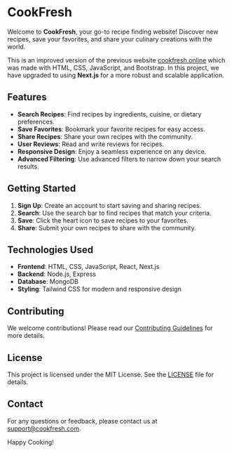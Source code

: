 # CookFresh

Welcome to **CookFresh**, your go-to recipe finding website! Discover new recipes, save your favorites, and share your culinary creations with the world.

This is an improved version of the previous website [cookfresh.online](http://cookfresh.online) which was made with HTML, CSS, JavaScript, and Bootstrap. In this project, we have upgraded to using **Next.js** for a more robust and scalable application.

## Features

- **Search Recipes**: Find recipes by ingredients, cuisine, or dietary preferences.
- **Save Favorites**: Bookmark your favorite recipes for easy access.
- **Share Recipes**: Share your own recipes with the community.
- **User Reviews**: Read and write reviews for recipes.
- **Responsive Design**: Enjoy a seamless experience on any device.
- **Advanced Filtering**: Use advanced filters to narrow down your search results.

## Getting Started

1. **Sign Up**: Create an account to start saving and sharing recipes.
2. **Search**: Use the search bar to find recipes that match your criteria.
3. **Save**: Click the heart icon to save recipes to your favorites.
4. **Share**: Submit your own recipes to share with the community.

## Technologies Used

- **Frontend**: HTML, CSS, JavaScript, React, Next.js
- **Backend**: Node.js, Express
- **Database**: MongoDB
- **Styling**: Tailwind CSS for modern and responsive design

## Contributing

We welcome contributions! Please read our [Contributing Guidelines](CONTRIBUTING.md) for more details.

## License

This project is licensed under the MIT License. See the [LICENSE](LICENSE) file for details.

## Contact

For any questions or feedback, please contact us at support@cookfresh.com.

Happy Cooking!
